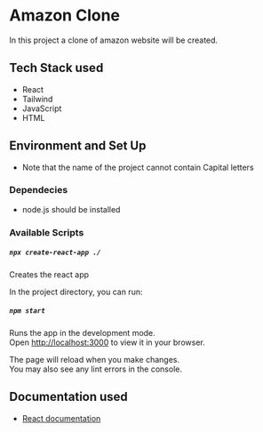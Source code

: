 # Amazon Clone

In this project a clone of amazon website will be created.

## Tech Stack used

- React
- Tailwind
- JavaScript
- HTML

## Environment and Set Up

- Note that the name of the project cannot contain Capital letters

### Dependecies

- node.js should be installed

### Available Scripts

##### `npx create-react-app ./`

Creates the react app

In the project directory, you can run:

##### `npm start`

Runs the app in the development mode.\
Open [http://localhost:3000](http://localhost:3000) to view it in your browser.

The page will reload when you make changes.\
You may also see any lint errors in the console.

## Documentation used

- [React documentation](https://reactjs.org/)
